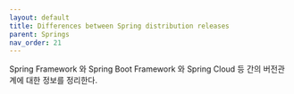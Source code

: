 ```yaml
---
layout: default
title: Differences between Spring distribution releases
parent: Springs
nav_order: 21
---
```


Spring Framework 와 Spring Boot Framework 와 Spring Cloud 등 간의 버전관계에 대한 정보를 정리한다.
